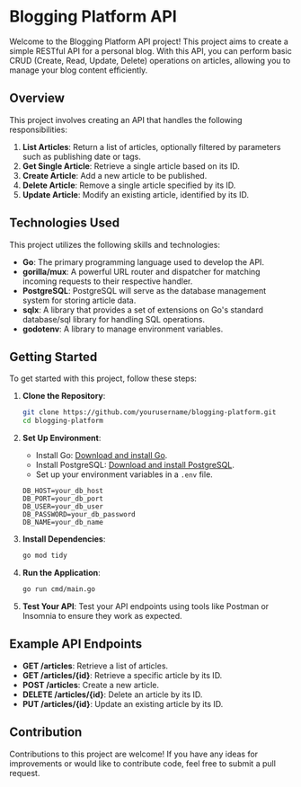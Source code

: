 # Blogging Platform API

Welcome to the Blogging Platform API project! This project aims to create a simple RESTful API for a personal blog. With this API, you can perform basic CRUD (Create, Read, Update, Delete) operations on articles, allowing you to manage your blog content efficiently.

## Overview

This project involves creating an API that handles the following responsibilities:

1. **List Articles**: Return a list of articles, optionally filtered by parameters such as publishing date or tags.
2. **Get Single Article**: Retrieve a single article based on its ID.
3. **Create Article**: Add a new article to be published.
4. **Delete Article**: Remove a single article specified by its ID.
5. **Update Article**: Modify an existing article, identified by its ID.

## Technologies Used

This project utilizes the following skills and technologies:

- **Go**: The primary programming language used to develop the API.
- **gorilla/mux**: A powerful URL router and dispatcher for matching incoming requests to their respective handler.
- **PostgreSQL**: PostgreSQL will serve as the database management system for storing article data.
- **sqlx**: A library that provides a set of extensions on Go's standard database/sql library for handling SQL operations.
- **godotenv**: A library to manage environment variables.

## Getting Started

To get started with this project, follow these steps:

1. **Clone the Repository**:
    ```sh
    git clone https://github.com/yourusername/blogging-platform.git
    cd blogging-platform
    ```

2. **Set Up Environment**:
    - Install Go: [Download and install Go](https://golang.org/dl/).
    - Install PostgreSQL: [Download and install PostgreSQL](https://www.postgresql.org/download/).
    - Set up your environment variables in a `.env` file.
    ```plaintext
    DB_HOST=your_db_host
    DB_PORT=your_db_port
    DB_USER=your_db_user
    DB_PASSWORD=your_db_password
    DB_NAME=your_db_name
    ```

3. **Install Dependencies**:
    ```sh
    go mod tidy
    ```

4. **Run the Application**:
    ```sh
    go run cmd/main.go
    ```

5. **Test Your API**: Test your API endpoints using tools like Postman or Insomnia to ensure they work as expected.

## Example API Endpoints

- **GET /articles**: Retrieve a list of articles.
- **GET /articles/{id}**: Retrieve a specific article by its ID.
- **POST /articles**: Create a new article.
- **DELETE /articles/{id}**: Delete an article by its ID.
- **PUT /articles/{id}**: Update an existing article by its ID.

## Contribution

Contributions to this project are welcome! If you have any ideas for improvements or would like to contribute code, feel free to submit a pull request.

